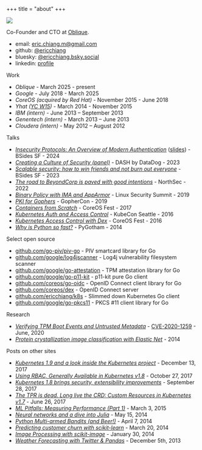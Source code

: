 +++
title = "about"
+++

![](../imgs/me.jpg)

Co-Founder and CTO at [Oblique](https://oblique.security/).

- email: [eric.chiang.m@gmail.com](mailto:eric.chiang.m@gmail.com)
- github: [@ericchiang](https://github.com/ericchiang)
- bluesky: [@ericchiang.bsky.social](https://bsky.app/profile/ericchiang.bsky.social)  
- linkedin: [profile](https://www.linkedin.com/in/eric-chiang-1047831bb/)

Work

- _Oblique_ - March 2025 - present
- _Google_ - July 2018 - March 2025
- _CoreOS (acquired by Red Hat)_ - November 2015 - June 2018
- _Yhat ([YC W15](https://www.ycombinator.com/companies/yhat))_ - March 2014 - November 2015
- _IBM (intern)_ - June 2013 – September 2013
- _Genentech (intern)_ - March 2013 – June 2013
- _Cloudera (intern)_ - May 2012 – August 2012

Talks

- [_Insecurity Protocols: An Overview of Modern Authentication_](https://youtu.be/yX8hyMmoVMo?si=1IjaWURYu0nkL6xV) ([slides](https://docs.google.com/presentation/d/1UfVjUhZiCIXX_3uxikG8W342jBo6JWrqnILSiUvHXvU/edit?usp=sharing)) - BSides SF - 2024
- [_Creating a Culture of Security (panel)_](https://youtu.be/fINZQs61s0g?si=3K4dU7GFoC_Xckz4) - DASH by DataDog - 2023
- [_Scalable security: how to win friends and not burn out everyone_](https://youtu.be/c3B-ig_1nbk?si=77LeE81IyZXaEkc0) - BSides SF - 2023
- [_The road to BeyondCorp is paved with good intentions_](https://youtu.be/UWpTFiRf4Uw?si=z5rqAfTpNdSX4zno) - NorthSec - 2022
- [_Binary Policy with IMA and AppArmor_](https://youtu.be/Qqp_pb8qKFY?si=PMktAyzmgVS6qV6F) - Linux Security Summit - 2019
- [_PKI for Gophers_](https://youtu.be/VwPQKS9Njv0?si=gvMHJCdvyzXRFRHC) - GopherCon - 2019 
- [_Containers from Scratch_](https://youtu.be/wyqoi52k5jM?si=PKOuA7cS8-f6wMG6) - CoreOS Fest - 2017 
- [_Kubernetes Auth and Access Control_](https://youtu.be/WvnXemaYQ50?si=Xg6UL6A1H4iu1IWa) - KubeCon Seattle - 2016
- [_Kubernetes Access Control with Dex_](https://youtu.be/i75ysFcvCkk?si=wfCOXc5Cih27q1tc) - CoreOS Fest - 2016 
- [_Why is Python so fast?_](https://youtu.be/8hHOxfXcWsg?si=4rBVdaDtur5Wze9k) - PyGotham - 2014

Select open source

- [github.com/go-piv/piv-go](https://github.com/go-piv/piv-go) - PIV smartcard library for Go
- [github.com/google/log4jscanner](https://github.com/google/log4jscanner) - Log4j vulnerability filesystem scanner
- [github.com/google/go-attestation](https://github.com/google/go-attestation) - TPM attestation library for Go
- [github.com/google/go-p11-kit](https://github.com/google/go-p11-kit/) - p11-kit pure Go client
- [github.com/coreos/go-oidc](https://github.com/coreos/go-oidc) - OpenID Connect client library for Go
- [github.com/coreos/dex](https://github.com/coreos/dex) - OpenID Connect server
- [github.com/ericchiang/k8s](https://github.com/ericchiang/k8s) - Slimmed down Kubernetes Go client
- [github.com/google/go-pkcs11](https://github.com/google/go-pkcs11) - PKCS #11 client library for Go

Research

- [_Verifying TPM Boot Events and Untrusted Metadata_](https://github.com/google/go-attestation/blob/master/docs/event-log-disclosure.md) - [CVE-2020-1259](https://msrc.microsoft.com/update-guide/en-US/advisory/CVE-2020-1259) - June, 2020
- [_Protein crystallization image classification with Elastic Net_](https://bidal.sfsu.edu/~kazokada/research/okada_spiemi14_proteincrystal.pdf) - 2014

Posts on other sites

- [_Kubernetes 1.9 and a look inside the Kubernetes project_](https://web.archive.org/web/20190113035754/https://coreos.com/blog/kubernetes-19-and-a-look-inside-the-project) - December 13, 2017
- [_Using RBAC, Generally Available in Kubernetes v1.8_](http://blog.kubernetes.io/2017/10/using-rbac-generally-available-18.html) - October 27, 2017
- [_Kubernetes 1.8 brings security, extensibility improvements_](https://web.archive.org/web/20190113042438/https://coreos.com/blog/kubernetes-1.8-announcement) - September 28, 2017
- [_The TPR is dead. Long live the CRD: Custom Resources in Kubernetes v1.7_](https://web.archive.org/web/20170630163527/https://coreos.com/blog/custom-resource-kubernetes-v17) - June 26, 2017
- [_ML Pitfalls: Measuring Performance (Part 1)_](https://web.archive.org/web/20160608022446/http://blog.yhat.com/posts/measuring-model-performance-1.html) - March 3, 2015
- [_Neural networks and a dive into Julia_](https://web.archive.org/web/20160208201137/http://blog.yhat.com/posts/julia-neural-networks.html) - May 15, 2014
- [_Python Multi-armed Bandits (and Beer!)_](https://web.archive.org/web/20140815070806/http://blog.yhathq.com/posts/the-beer-bandit.html) - April 7, 2014
- [_Predicting customer churn with scikit-learn_](https://web.archive.org/web/20140726051144/http://blog.yhathq.com/posts/predicting-customer-churn-with-sklearn.html) - March 20, 2014
- [_Image Processing with scikit-image_](https://web.archive.org/web/20140708090651/http://blog.yhathq.com/posts/image-processing-with-scikit-image.html) - January 30, 2014
- [_Weather Forecasting with Twitter & Pandas_](https://web.archive.org/web/20140805120155/http://blog.yhathq.com/posts/predict-weather-with-kaggle-twitter-emoticons-pandas.html) - December 5th, 2013

